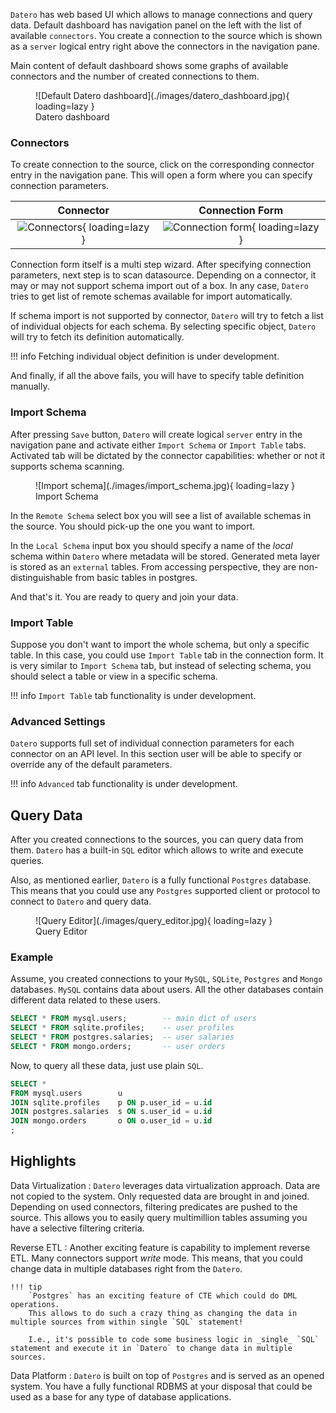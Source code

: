 
`Datero` has web based UI which allows to manage connections and query data.
Default dashboard has navigation panel on the left with the list of available `connectors`.
You create a connection to the source which is shown as a `server` logical entry right above the connectors in the navigation pane.

Main content of default dashboard shows some graphs of available connectors and the number of created connections to them.


<figure markdown>
  ![Default Datero dashboard](./images/datero_dashboard.jpg){ loading=lazy }
  <figcaption>Datero dashboard</figcaption>
</figure>


### Connectors
To create connection to the source, click on the corresponding connector entry in the navigation pane.
This will open a form where you can specify connection parameters.

Connector|Connection Form
:---:|:---:
![Connectors](./images/connectors.jpg){ loading=lazy }|![Connection form](./images/connection_form.jpg){ loading=lazy }


Connection form itself is a multi step wizard.
After specifying connection parameters, next step is to scan datasource.
Depending on a connector, it may or may not support schema import out of a box.
In any case, `Datero` tries to get list of remote schemas available for import automatically.


If schema import is not supported by connector, `Datero` will try to fetch a list of individual objects for each schema.
By selecting specific object, `Datero` will try to fetch its definition automatically.

!!! info
    Fetching individual object definition is under development.

And finally, if all the above fails, you will have to specify table definition manually.


### Import Schema
After pressing `Save` button, `Datero` will create logical `server` entry in the navigation pane and activate either `Import Schema` or `Import Table` tabs.
Activated tab will be dictated by the connector capabilities: whether or not it supports schema scanning.

<figure markdown>
  ![Import schema](./images/import_schema.jpg){ loading=lazy }
  <figcaption>Import Schema</figcaption>
</figure>

In the `Remote Schema` select box you will see a list of available schemas in the source. You should pick-up the one you want to import.

In the `Local Schema` input box you should specify a name of the _local_ schema within `Datero` where metadata will be stored. Generated meta layer is stored as an `external` tables. From accessing perspective, they are non-distinguishable from basic tables in postgres.

And that's it. You are ready to query and join your data.


### Import Table
Suppose you don't want to import the whole schema, but only a specific table.
In this case, you could use `Import Table` tab in the connection form.
It is very similar to `Import Schema` tab, but instead of selecting schema, you should select a table or view in a specific schema.

!!! info
    `Import Table` tab functionality is under development.

### Advanced Settings
`Datero` supports full set of individual connection parameters for each connector on an API level.
In this section user will be able to specify or override any of the default parameters.

!!! info
    `Advanced` tab functionality is under development.


## Query Data
After you created connections to the sources, you can query data from them.
`Datero` has a built-in `SQL` editor which allows to write and execute queries.

Also, as mentioned earlier, `Datero` is a fully functional `Postgres` database.
This means that you could use any `Postgres` supported client or protocol to connect to `Datero` and query data.

<figure markdown>
  ![Query Editor](./images/query_editor.jpg){ loading=lazy }
  <figcaption>Query Editor</figcaption>
</figure>

### Example
Assume, you created connections to your `MySQL`, `SQLite`, `Postgres` and `Mongo` databases.
`MySQL` contains data about users. All the other databases contain different data related to these users.

```sql title="Individual datasources"
SELECT * FROM mysql.users;        -- main dict of users
SELECT * FROM sqlite.profiles;    -- user profiles
SELECT * FROM postgres.salaries;  -- user salaries
SELECT * FROM mongo.orders;       -- user orders
```

Now, to query all these data, just use plain `SQL`.

```sql title="Join data from 4 different databases"
SELECT *
FROM mysql.users        u
JOIN sqlite.profiles    p ON p.user_id = u.id
JOIN postgres.salaries  s ON s.user_id = u.id
JOIN mongo.orders       o ON o.user_id = u.id
;
```

## Highlights
Data Virtualization
:   `Datero` leverages data virtualization approach. Data are not copied to the system.
Only requested data are brought in and joined.
Depending on used connectors, filtering predicates are pushed to the source.
This allows you to easily query multimillion tables assuming you have a selective filtering criteria.

Reverse ETL
:   Another exciting feature is capability to implement reverse ETL.
Many connectors support _write_ mode. This means, that you could change data in multiple databases right from the `Datero`.

    !!! tip
        `Postgres` has an exciting feature of CTE which could do DML operations.
        This allows to do such a crazy thing as changing the data in multiple sources from within single `SQL` statement!

        I.e., it's possible to code some business logic in _single_ `SQL` statement and execute it in `Datero` to change data in multiple sources.

Data Platform
:    `Datero` is built on top of `Postgres` and is served as an opened system.
     You have a fully functional RDBMS at your disposal that could be used as a base for any type of database applications.